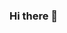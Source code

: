 ### Hi there 👋

<!--
**gabrielaolteanu/gabrielaolteanu** is a ✨ _special_ ✨ repository because its `README.md` (this file) appears on your GitHub profile.



- 🔭 I’m currently working on replace EA-SITE
- 🌱 I’m currently learning -WEB DEVELOPMENT
- 💬 Ask me about ...
- 📫 How to reach me: gabrielaolteanu15@gmail.com
 - Or on my Lindedin profile :-www.linkedin.com/in/gabriela-olteanu-55100320a
